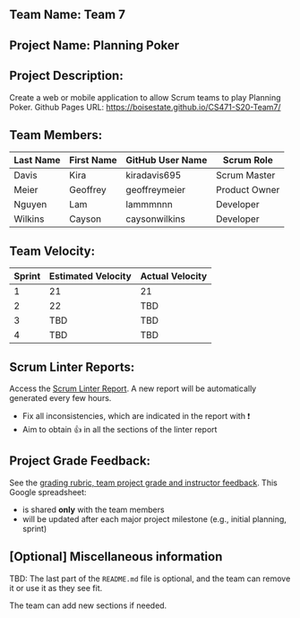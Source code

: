 ## Team Name: Team 7

## Project Name: Planning Poker

## Project Description:
Create a web or mobile application to allow Scrum teams to play Planning Poker.
Github Pages URL: https://boisestate.github.io/CS471-S20-Team7/

## Team Members:

Last Name       | First Name      | GitHub User Name     | Scrum Role
--------------- | --------------- | -------------------- | ---------------
Davis           | Kira            | kiradavis695         | Scrum Master
Meier           | Geoffrey        | geoffreymeier        | Product Owner
Nguyen          | Lam             | lammmnnn             | Developer
Wilkins         | Cayson          | caysonwilkins        | Developer

## Team Velocity:

Sprint | Estimated Velocity | Actual Velocity
------ | ------------------ | ---------------
1      | 21                 | 21
2      | 22                 | TBD
3      | TBD                | TBD
4      | TBD                | TBD

## Scrum Linter Reports:
Access the [Scrum Linter Report](http://cs.boisestate.edu/~bdit/ScrumLinter/CS471S20ScrumLinterReports/CS471-S20-Team7_5nULkneTFPKNAsNwgGDkx2OQm0bDfQvGY9APpOiA/). A new report will be automatically generated every few hours.
- Fix all inconsistencies, which are indicated in the report with :heavy_exclamation_mark:
- Aim to obtain :thumbsup: in all the sections of the linter report

## Project Grade Feedback:
See the [grading rubric, team project grade and instructor feedback](https://docs.google.com/spreadsheets/d/1x16bfDUocjOtCJlo_Fpd3OI_NWRxoiH9-xul3hBFHZ8/edit?usp=sharing). This Google spreadsheet:
- is shared **only** with the team members
- will be updated after each major project milestone (e.g., initial planning, sprint)

## [Optional] Miscellaneous information
TBD: The last part of the `README.md` file is optional, and the team can remove it or use it as they see fit.

The team can add new sections if needed.
